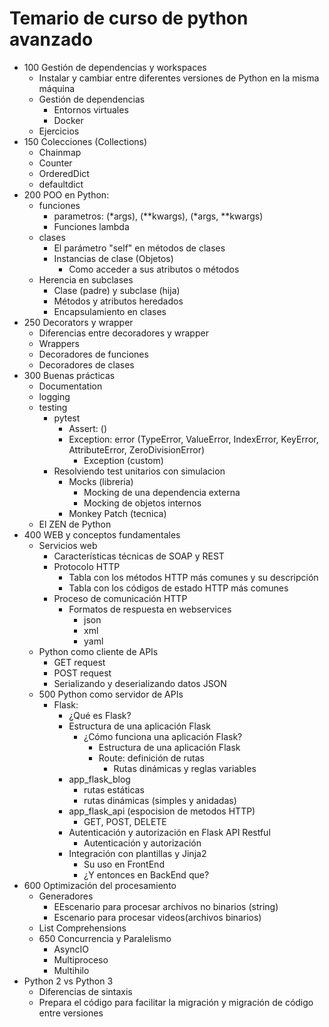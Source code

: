 # Temario de curso de python avanzado
- 100 Gestión de dependencias y workspaces
  - Instalar y cambiar entre diferentes versiones de Python en la misma máquina
  - Gestión de dependencias
    - Entornos virtuales
    - Docker
  - Ejercicios
- 150 Colecciones (Collections)
  - Chainmap
  - Counter
  - OrderedDict
  - defaultdict
- 200 POO en Python:
    - funciones
      - parametros: (*args), (**kwargs), (*args, **kwargs) 
      - Funciones lambda
    - clases
      - El parámetro "self" en métodos de clases
      - Instancias de clase (Objetos)
        - Como acceder a sus atributos o métodos
    - Herencia en subclases
      - Clase (padre) y subclase (hija)
      - Métodos y atributos heredados
      - Encapsulamiento en clases
- 250 Decorators y wrapper
  - Diferencias entre decoradores y wrapper
  - Wrappers
  - Decoradores de funciones
  - Decoradores de clases
- 300 Buenas prácticas
  - Documentation
  - logging 
  - testing
    - pytest
      - Assert: ()
      - Exception: error (TypeError, ValueError, IndexError, KeyError, AttributeError, ZeroDivisionError)
        - Exception (custom)
    - Resolviendo test unitarios con simulacion
      - Mocks (libreria)
        - Mocking de una dependencia externa
        - Mocking de objetos internos
      - Monkey Patch (tecnica)
  - El ZEN de Python
- 400 WEB y conceptos fundamentales
  - Servicios web
    - Características técnicas de SOAP y REST
    - Protocolo HTTP
      - Tabla con los métodos HTTP más comunes y su descripción
      - Tabla con los códigos de estado HTTP más comunes
    - Proceso de comunicación HTTP
      - Formatos de respuesta en webservices
        - json
        - xml
        - yaml
  - Python como cliente de APIs
    - GET request
    - POST request
    - Serializando y deserializando datos JSON
  - 500 Python como servidor de APIs
    - Flask:
      - ¿Qué es Flask?
      - Estructura de una aplicación Flask
        - ¿Cómo funciona una aplicación Flask?
          - Estructura de una aplicación Flask
          - Route: definición de rutas
            - Rutas dinámicas y reglas variables
      - app_flask_blog
        - rutas estáticas
        - rutas dinámicas (simples y anidadas)
      - app_flask_api (espocision de metodos HTTP)
        - GET, POST, DELETE
      - Autenticación y autorización en Flask API Restful
        - Autenticación y autorización
      - Integración con plantillas y Jinja2
        - Su uso en FrontEnd
        - ¿Y entonces en BackEnd que?
 - 600 Optimización del procesamiento
      - Generadores
        - EEscenario para procesar archivos no binarios (string)
        - Escenario para procesar videos(archivos binarios)
      - List Comprehensions
      - 650 Concurrencia y Paralelismo
        - AsyncIO
        - Multiproceso
        - Multihilo
 - Python 2 vs Python 3
     - Diferencias de sintaxis
     - Prepara el código para facilitar la migración y migración de código entre versiones




